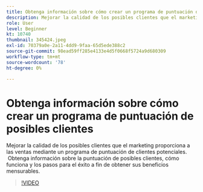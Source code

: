 ```yaml
---
title: Obtenga información sobre cómo crear un programa de puntuación de posibles clientes
description: Mejorar la calidad de los posibles clientes que el marketing proporciona a las ventas mediante un programa de puntuación de clientes potenciales.  Obtenga información sobre la puntuación de posibles clientes, cómo funciona y los pasos para el éxito a fin de obtener sus beneficios mensurables.
role: User
level: Beginner
kt: 10740
thumbnail: 345424.jpeg
exl-id: 70379a0e-2a11-4dd9-9faa-65d5ede388c2
source-git-commit: 98ead59ff285e4133e4d5f0668f5724a9d680309
workflow-type: tm+mt
source-wordcount: '78'
ht-degree: 0%

---
```


# Obtenga información sobre cómo crear un programa de puntuación de posibles clientes

Mejorar la calidad de los posibles clientes que el marketing proporciona a las ventas mediante un programa de puntuación de clientes potenciales.  Obtenga información sobre la puntuación de posibles clientes, cómo funciona y los pasos para el éxito a fin de obtener sus beneficios mensurables.

>[!VIDEO](https://video.tv.adobe.com/v/345424/?quality=12&learn=on)
